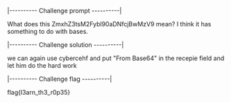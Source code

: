 |---------- Challenge prompt ----------|

What does this ZmxhZ3tsM2Fybl90aDNfcjBwMzV9 mean?
I think it has something to do with bases.

|---------- Challenge solution ----------|

we can again use cybercehf and put "From Base64" in the recepie field and let him do the hard work

|---------- Challenge flag ----------|

flag{l3arn_th3_r0p35}


